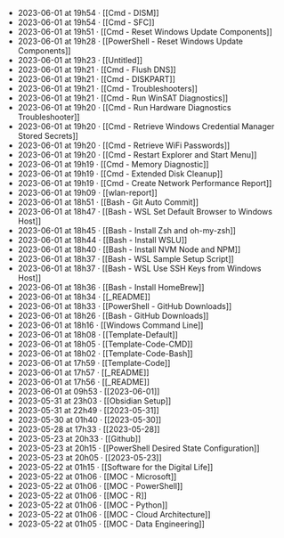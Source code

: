 - 2023-06-01 at 19h54 · [[Cmd - DISM]]
- 2023-06-01 at 19h54 · [[Cmd - SFC]]
- 2023-06-01 at 19h51 · [[Cmd - Reset Windows Update Components]]
- 2023-06-01 at 19h28 · [[PowerShell - Reset Windows Update Components]]
- 2023-06-01 at 19h23 · [[Untitled]]
- 2023-06-01 at 19h21 · [[Cmd - Flush DNS]]
- 2023-06-01 at 19h21 · [[Cmd - DISKPART]]
- 2023-06-01 at 19h21 · [[Cmd - Troubleshooters]]
- 2023-06-01 at 19h21 · [[Cmd - Run WinSAT Diagnostics]]
- 2023-06-01 at 19h20 · [[Cmd - Run Hardware Diagnostics Troubleshooter]]
- 2023-06-01 at 19h20 · [[Cmd - Retrieve Windows Credential Manager Stored Secrets]]
- 2023-06-01 at 19h20 · [[Cmd - Retrieve WiFi Passwords]]
- 2023-06-01 at 19h20 · [[Cmd - Restart Explorer and Start Menu]]
- 2023-06-01 at 19h19 · [[Cmd - Memory Diagnostic]]
- 2023-06-01 at 19h19 · [[Cmd - Extended Disk Cleanup]]
- 2023-06-01 at 19h19 · [[Cmd - Create Network Performance Report]]
- 2023-06-01 at 19h09 · [[wlan-report]]
- 2023-06-01 at 18h51 · [[Bash - Git Auto Commit]]
- 2023-06-01 at 18h47 · [[Bash - WSL Set Default Browser to Windows Host]]
- 2023-06-01 at 18h45 · [[Bash - Install Zsh and oh-my-zsh]]
- 2023-06-01 at 18h44 · [[Bash - Install WSLU]]
- 2023-06-01 at 18h40 · [[Bash - Install NVM Node and NPM]]
- 2023-06-01 at 18h37 · [[Bash - WSL Sample Setup Script]]
- 2023-06-01 at 18h37 · [[Bash - WSL Use SSH Keys from Windows Host]]
- 2023-06-01 at 18h36 · [[Bash - Install HomeBrew]]
- 2023-06-01 at 18h34 · [[_README]]
- 2023-06-01 at 18h33 · [[PowerShell - GitHub Downloads]]
- 2023-06-01 at 18h26 · [[Bash - GitHub Downloads]]
- 2023-06-01 at 18h16 · [[Windows Command Line]]
- 2023-06-01 at 18h08 · [[Template-Default]]
- 2023-06-01 at 18h05 · [[Template-Code-CMD]]
- 2023-06-01 at 18h02 · [[Template-Code-Bash]]
- 2023-06-01 at 17h59 · [[Template-Code]]
- 2023-06-01 at 17h57 · [[_README]]
- 2023-06-01 at 17h56 · [[_README]]
- 2023-06-01 at 09h53 · [[2023-06-01]]
- 2023-05-31 at 23h03 · [[Obsidian Setup]]
- 2023-05-31 at 22h49 · [[2023-05-31]]
- 2023-05-30 at 01h40 · [[2023-05-30]]
- 2023-05-28 at 17h33 · [[2023-05-28]]
- 2023-05-23 at 20h33 · [[Github]]
- 2023-05-23 at 20h15 · [[PowerShell Desired State Configuration]]
- 2023-05-23 at 20h05 · [[2023-05-23]]
- 2023-05-22 at 01h15 · [[Software for the Digital Life]]
- 2023-05-22 at 01h06 · [[MOC - Microsoft]]
- 2023-05-22 at 01h06 · [[MOC - PowerShell]]
- 2023-05-22 at 01h06 · [[MOC - R]]
- 2023-05-22 at 01h06 · [[MOC - Python]]
- 2023-05-22 at 01h06 · [[MOC - Cloud Architecture]]
- 2023-05-22 at 01h05 · [[MOC - Data Engineering]]
